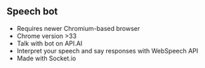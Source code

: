 ## Speech bot
- Requires newer Chromium-based browser
- Chrome version >33
- Talk with bot on API.AI
- Interpret your speech and say responses with WebSpeech API
- Made with Socket.io

